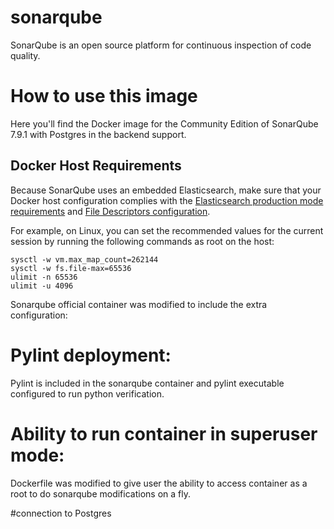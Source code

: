 # sonarqube

SonarQube is an open source platform for continuous inspection of code quality.
# How to use this image

Here you'll find the Docker image for the Community Edition of SonarQube 7.9.1 with Postgres in the backend support.

## Docker Host Requirements

Because SonarQube uses an embedded Elasticsearch, make sure that your Docker host configuration complies with the [Elasticsearch production mode requirements](https://www.elastic.co/guide/en/elasticsearch/reference/current/docker.html#docker-cli-run-prod-mode) and [File Descriptors configuration](https://www.elastic.co/guide/en/elasticsearch/reference/current/file-descriptors.html).

For example, on Linux, you can set the recommended values for the current session by running the following commands as root on the host:

```console
sysctl -w vm.max_map_count=262144
sysctl -w fs.file-max=65536
ulimit -n 65536
ulimit -u 4096
```

Sonarqube official container was modified to include the extra configuration: 
# Pylint deployment:
  Pylint is included in the sonarqube container and pylint executable configured to run python verification.
# Ability to run container in superuser mode:
  Dockerfile was modified to give user the ability to access container as a root to do sonarqube modifications on a fly.
  

#connection to Postgres
  ```Pylint installation and configuration 
